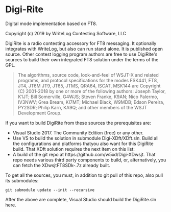 # Digi-Rite
Digital mode implementation based on FT8.

Copyright (c) 2019 by WriteLog Contesting Software, LLC

DigiRite is a radio contesting accessory for FT8 messaging. It optionally integrates with WriteLog, but also can run stand alone. It is published open source. Other contest logging program authors are free to use DigiRite's sources to build their own integrated FT8 solution under the terms of the GPL.

<blockquote>
The algorithms, source code, look-and-feel of WSJT-X and related programs, and protocol specifications for the modes FSK441, FT8, JT4, JT6M JT9, JT65, JTMS, QRA64, ISCAT, MSK144 are Copyright (C) 2001-2018 by one or more of the following authors: Joseph Taylor, K1JT; Bill Somerville, G4WJS; Steven Franke, K9AN; Nico Palermo, IV3NWV; Grea Bream, KI7MT; Michael Black, W9MDB; Edson Pereira, PY2SDR; Philip Karn, KA9Q; and other members of the WSJT Development Group.
</blockquote> 

If you want to build DigiRite from these sources the
prerequisites are:
<ul>
<li>Visual Studio 2017. The Community Edition (free) or any other.
<li>Use VS to build the solution in submodule Digi-XDft/XDft.sln. Build all the configurations and platforms thatyou also want for this DigiRite build. That XDft solution requires the next item on this list:
<li>A build of the git repo at https://github.com/w5xd/Digi-XDwsjt. 
That repo needs various third party components to build, or, alternatively,
you can fetch the XDwsjtFT8SDk-<version-number>.7z already built.
</ul>
To get all the sources, you must, in addition to git pull of this repo, also pull
its submodules:
<p><code>git submodule update --init --recursive</code></p>

After the above are complete, Visual Studio should build the DigiRite.sln here.

